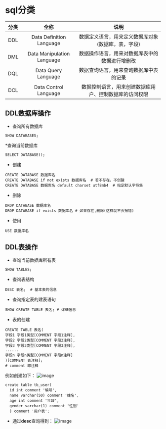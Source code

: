 # sql分类

| 分类 | 全称 | 说明 |
|:--------:|:-------:|:-------:|
|DDL|Data Definition Language|数据定义语言，用来定义数据库对象(数据库，表，字段)|
|DML|Data Manipulation Language|数据操作语言，用来对数据库表中的数据进行增删改|
|DQL|Data Query Language|数据查询语言，用来查询数据库中表的记录|
|DCL|Data Control Language|数据控制语言，用来创建数据库用户、控制数据库的访问权限|

## DDL数据库操作
* 查询所有数据库
```
SHOW DATABASES;
```
*查询当前数据库
```
SELECT DATABASE();
```
* 创建
```
CREATE DATABASE 数据库名
CREATE DATABASE if not exists 数据库名  # 若不存在，不创建
CREATE DATABASE 数据库名 default charset utf8mb4  # 指定默认字符集
```
* 删除
```
DROP DATABASE 数据库名
DROP DATABASE if exists 数据库名 # 如果存在,删除(这样就不会报错)
```
* 使用
```
USE 数据库名
```

## DDL表操作
* 查询当前数据库所有表
```
SHOW TABLES;
```
* 查询表结构
```
DESC 表名;  # 基本表的信息
```
* 查询指定表的建表语句
```
SHOW CREATE TABLE 表名; # 详细信息
```

* 表的创建
```
CREATE TABLE 表名(
字段1 字段1类型[COMMENT 字段1注释],
字段2 字段2类型[COMMENT 字段2注释],
字段3 字段3类型[COMMENT 字段3注释],
......
字段n 字段n类型[COMMENT 字段n注释]
)[COMMENT 表注释];
# comment 即注释
```
例如创建如下：
![image](https://github.com/user-attachments/assets/cd025d64-76e5-4603-9151-07ecd6f76778)

```
create table tb_user(
  id int comment '编号',
  name varchar(50) comment '姓名',
  age int comment '年龄',
  gender varchar(1) comment '性别'
  ) comment '用户表';
```
* 通过**desc**查询得到：
![image](https://github.com/user-attachments/assets/3bac84ba-15da-4543-b8b3-6889cf32cadf)

